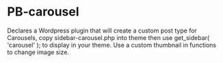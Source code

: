 PB-carousel
===========

Declares a Wordpress plugin that will create a custom post type for Carousels, copy sidebar-carousel.php into theme 
then use  get_sidebar( 'carousel' ); to display in your theme. Use a custom thumbnail in functions to change image size.
